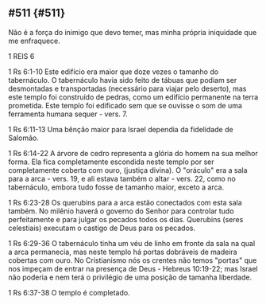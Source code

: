 ## #511 {#511}

Não é a força do inimigo que devo temer, mas minha própria iniquidade que me enfraquece.

1 REIS 6

1 Rs 6:1-10 Este edifício era maior que doze vezes o tamanho do tabernáculo. O tabernáculo havia sido feito de tábuas que podiam ser desmontadas e transportadas (necessário para viajar pelo deserto), mas este templo foi construído de pedras, como um edifício permanente na terra prometida. Este templo foi edificado sem que se ouvisse o som de uma ferramenta humana sequer - vers. 7.

1 Rs 6:11-13 Uma bênção maior para Israel dependia da fidelidade de Salomão.

1 Rs 6:14-22 A árvore de cedro representa a glória do homem na sua melhor forma. Ela fica completamente escondida neste templo por ser completamente coberta com ouro, (justiça divina). O &quot;oráculo&quot; era a sala para a arca - vers. 19, e ali estava também o altar - vers. 22, como no tabernáculo, embora tudo fosse de tamanho maior, exceto a arca.

1 Rs 6:23-28 Os querubins para a arca estão conectados com esta sala também. No milênio haverá o governo do Senhor para controlar tudo perfeitamente e para julgar os pecados todos os dias. Querubins (seres celestiais) executam o castigo de Deus para os pecados.

1 Rs 6:29-36 O tabernáculo tinha um véu de linho em fronte da sala na qual a arca permanecia, mas neste templo há portas dobráveis de madeira cobertas com ouro. No Cristianismo nós os crentes não temos &quot;portas&quot; que nos impeçam de entrar na presença de Deus - Hebreus 10:19-22; mas Israel não poderia e nem terá o privilégio de uma posição de tamanha liberdade.

1 Rs 6:37-38 O templo é completado.